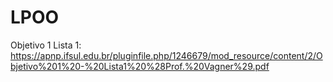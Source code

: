 # LPOO

Objetivo 1 Lista 1: https://apnp.ifsul.edu.br/pluginfile.php/1246679/mod_resource/content/2/Objetivo%201%20-%20Lista1%20%28Prof.%20Vagner%29.pdf
